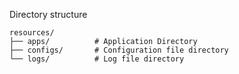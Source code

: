 Directory structure

```
resources/
├── apps/          # Application Directory
├── configs/       # Configuration file directory
└── logs/          # Log file directory
```

